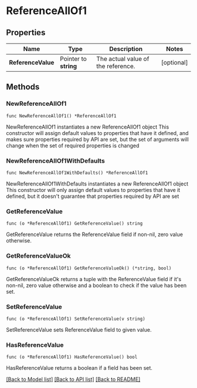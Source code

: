 # ReferenceAllOf1

## Properties

Name | Type | Description | Notes
------------ | ------------- | ------------- | -------------
**ReferenceValue** | Pointer to **string** | The actual value of the reference. | [optional] 

## Methods

### NewReferenceAllOf1

`func NewReferenceAllOf1() *ReferenceAllOf1`

NewReferenceAllOf1 instantiates a new ReferenceAllOf1 object
This constructor will assign default values to properties that have it defined,
and makes sure properties required by API are set, but the set of arguments
will change when the set of required properties is changed

### NewReferenceAllOf1WithDefaults

`func NewReferenceAllOf1WithDefaults() *ReferenceAllOf1`

NewReferenceAllOf1WithDefaults instantiates a new ReferenceAllOf1 object
This constructor will only assign default values to properties that have it defined,
but it doesn't guarantee that properties required by API are set

### GetReferenceValue

`func (o *ReferenceAllOf1) GetReferenceValue() string`

GetReferenceValue returns the ReferenceValue field if non-nil, zero value otherwise.

### GetReferenceValueOk

`func (o *ReferenceAllOf1) GetReferenceValueOk() (*string, bool)`

GetReferenceValueOk returns a tuple with the ReferenceValue field if it's non-nil, zero value otherwise
and a boolean to check if the value has been set.

### SetReferenceValue

`func (o *ReferenceAllOf1) SetReferenceValue(v string)`

SetReferenceValue sets ReferenceValue field to given value.

### HasReferenceValue

`func (o *ReferenceAllOf1) HasReferenceValue() bool`

HasReferenceValue returns a boolean if a field has been set.


[[Back to Model list]](../README.md#documentation-for-models) [[Back to API list]](../README.md#documentation-for-api-endpoints) [[Back to README]](../README.md)



